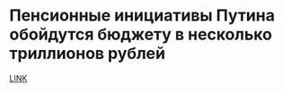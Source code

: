 # Пенсионные инициативы Путина обойдутся бюджету в несколько триллионов рублей



[LINK](https://varlamov.ru/3071287.html)
